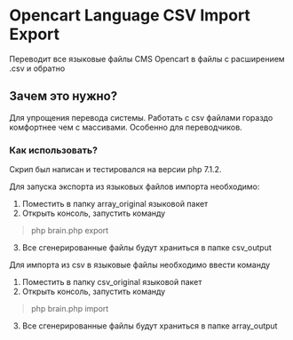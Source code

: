 # Opencart Language CSV Import Export
Переводит все языковые файлы CMS Opencart в файлы с расширением .csv и обратно

## Зачем это нужно?
Для упрощения перевода системы. Работать с csv файлами гораздо комфортнее чем с массивами. Особенно для переводчиков.

### Как использовать?
Скрип был написан и тестировался на версии php 7.1.2.

Для запуска экспорта из языковых файлов импорта необходимо: 
1) Поместить в папку array_original языковой пакет
2) Открыть консоль, запустить команду 
> php brain.php export
3) Все сгенерированные файлы будут храниться в папке csv_output


Для импорта из csv в языковые файлы необходимо ввести команду 
1) Поместить в папку csv_original языковой пакет
2) Открыть консоль, запустить команду 
> php brain.php import
3) Все сгенерированные файлы будут храниться в папке array_output


